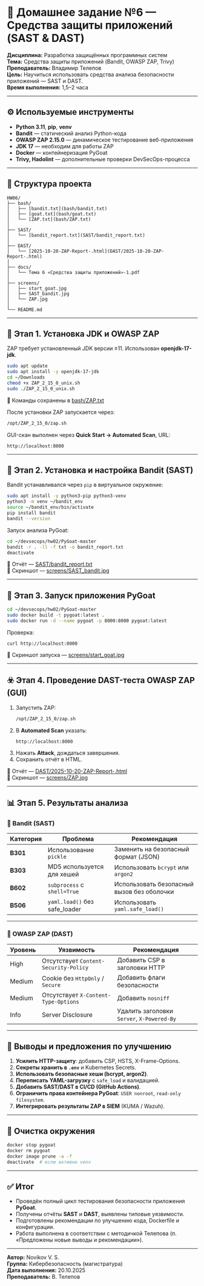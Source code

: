 # 🧩 Домашнее задание №6 — Средства защиты приложений (SAST & DAST)

**Дисциплина:** Разработка защищённых программных систем  
**Тема:** Средства защиты приложений (Bandit, OWASP ZAP, Trivy)  
**Преподаватель:** Владимир Телепов  
**Цель:** Научиться использовать средства анализа безопасности приложений — SAST и DAST.  
**Время выполнения:** 1,5–2 часа  

---

## ⚙️ Используемые инструменты

- **Python 3.11**, **pip**, **venv**  
- **Bandit** — статический анализ Python-кода  
- **OWASP ZAP 2.15.0** — динамическое тестирование веб-приложения  
- **JDK 17** — необходим для работы ZAP  
- **Docker** — контейнеризация PyGoat  
- **Trivy, Hadolint** — дополнительные проверки DevSecOps-процесса

---

## 📂 Структура проекта

```
HW06/
├── bash/
│   ├── [bandit.txt](bash/bandit.txt)
│   ├── [goat.txt](bash/goat.txt)
│   └── [ZAP.txt](bash/ZAP.txt)
│
├── SAST/
│   └── [bandit_report.txt](SAST/bandit_report.txt)
│
├── DAST/
│   └── [2025-10-20-ZAP-Report-.html](DAST/2025-10-20-ZAP-Report-.html)
│
├── docs/
│   └── Тема 6 «Средства защиты приложений»-1.pdf
│
├── screens/
│   ├── start_goat.jpg
│   ├── SAST_bandit.jpg
│   └── ZAP.jpg
│
└── README.md
```

---

## 🧰 Этап 1. Установка JDK и OWASP ZAP

ZAP требует установленный JDK версии ≥11. Использован **openjdk-17-jdk**.

```bash
sudo apt update
sudo apt install -y openjdk-17-jdk
cd ~/Downloads
chmod +x ZAP_2_15_0_unix.sh
sudo ./ZAP_2_15_0_unix.sh
```

📄 Команды сохранены в [bash/ZAP.txt](bash/ZAP.txt)

После установки ZAP запускается через:
```bash
/opt/ZAP_2_15_0/zap.sh
```

GUI-скан выполнен через **Quick Start → Automated Scan**, URL:
```
http://localhost:8000
```

---

## 🧩 Этап 2. Установка и настройка Bandit (SAST)

Bandit устанавливался через `pip` в виртуальное окружение:
```bash
sudo apt install -y python3-pip python3-venv
python3 -m venv ~/bandit_env
source ~/bandit_env/bin/activate
pip install bandit
bandit --version
```

Запуск анализа PyGoat:
```bash
cd ~/devsecops/hw02/PyGoat-master
bandit -r . -ll -f txt -o bandit_report.txt
deactivate
```

📄 Отчёт — [SAST/bandit_report.txt](SAST/bandit_report.txt)  
📸 Скриншот — [screens/SAST_bandit.jpg](screens/SAST_bandit.jpg)

---

## 🐍 Этап 3. Запуск приложения PyGoat

```bash
cd ~/devsecops/hw02/PyGoat-master
sudo docker build -t pygoat:latest .
sudo docker run -d --name pygoat -p 8000:8000 pygoat:latest
```

Проверка:
```
curl http://localhost:8000
```
📸 Скриншот запуска — [screens/start_goat.jpg](screens/start_goat.jpg)

---

## ☣️ Этап 4. Проведение DAST-теста OWASP ZAP (GUI)

1. Запустить ZAP:  
   ```bash
   /opt/ZAP_2_15_0/zap.sh
   ```
2. В **Automated Scan** указать:
   ```
   http://localhost:8000
   ```
3. Нажать **Attack**, дождаться завершения.
4. Сохранить отчёт в HTML.

📄 Отчёт — [DAST/2025-10-20-ZAP-Report-.html](DAST/2025-10-20-ZAP-Report-.html)  
📸 Скриншот — [screens/ZAP.jpg](screens/ZAP.jpg)

---

## 📊 Этап 5. Результаты анализа

### 🔹 Bandit (SAST)
| Категория | Проблема | Рекомендация |
|------------|-----------|---------------|
| **B301** | Использование `pickle` | Заменить на безопасный формат (JSON) |
| **B303** | MD5 используется для хешей | Использовать `bcrypt` или `argon2` |
| **B602** | `subprocess` с `shell=True` | Использовать безопасный вызов без оболочки |
| **B506** | `yaml.load()` без safe_loader | Использовать `yaml.safe_load()` |

---

### 🔹 OWASP ZAP (DAST)
| Уровень | Уязвимость | Рекомендация |
|----------|-------------|--------------|
| High | Отсутствует `Content-Security-Policy` | Добавить CSP в заголовки HTTP |
| Medium | Cookie без `HttpOnly` / `Secure` | Добавить флаги безопасности |
| Medium | Отсутствует `X-Content-Type-Options` | Добавить `nosniff` |
| Info | Server Disclosure | Удалить заголовки `Server`, `X-Powered-By` |

---

## 🧠 Выводы и предложения по улучшению

1. **Усилить HTTP-защиту**: добавить CSP, HSTS, X-Frame-Options.  
2. **Секреты хранить в `.env`** и Kubernetes Secrets.  
3. **Использовать безопасные хеши (bcrypt, argon2)**.  
4. **Переписать YAML-загрузку** с `safe_load` и валидацией.  
5. **Добавить SAST/DAST в CI/CD (GitHub Actions)**.  
6. **Ограничить права контейнера PyGoat**: `USER nonroot`, `read-only filesystem`.  
7. **Интегрировать результаты ZAP в SIEM** (KUMA / Wazuh).

---

## 🧹 Очистка окружения

```bash
docker stop pygoat
docker rm pygoat
docker image prune -a -f
deactivate  # если активно venv
```

---

## ✅ Итог

- Проведён полный цикл тестирования безопасности приложения **PyGoat**.  
- Получены отчёты **SAST** и **DAST**, выявлены типовые уязвимости.  
- Подготовлены рекомендации по улучшению кода, Dockerfile и конфигурации.  
- Работа выполнена в соответствии с методичкой Телепова (п. «Предложены новые выводы и рекомендации»).

---

**Автор:** Novikov V. S.  
**Группа:** Кибербезопасность (магистратура)  
**Дата выполнения:** 20.10.2025  
**Преподаватель:** В. Телепов
